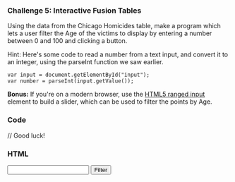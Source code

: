 ### Challenge 5: Interactive Fusion Tables

Using the data from the Chicago Homicides table, make a program which lets a user filter the Age of the victims to display by entering a number between 0 and 100 and clicking a button.

Hint: Here's some code to read a number from a text input, and convert it to an integer, using the parseInt function we saw earlier.

    var input = document.getElementById("input");
    var number = parseInt(input.getValue());

**Bonus:** If you're on a modern browser, use the [HTML5 ranged input](http://diveintohtml5.org/examples/input-type-range.html) element to build a slider, which can be used to filter the points by Age.

### Code
// Good luck!

### HTML
<input id="input"/>
<input type="button" id="button" value="Filter"/>
<div id="map_canvas" height="100%"
